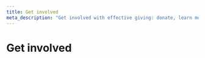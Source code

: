 ```yaml
---
title: Get involved
meta_description: "Get involved with effective giving: donate, learn more or help spread the message"
---
```


# Get involved

<!-- TODO: pending GET INVOLVED ES -->

